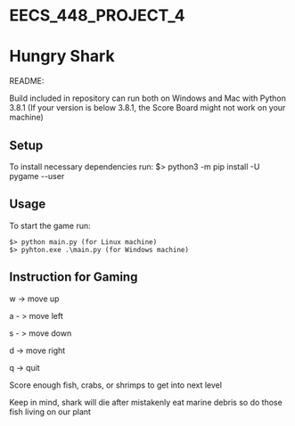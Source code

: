 # EECS_448_PROJECT_4
# Hungry Shark
README:

Build included in repository can run both on Windows and Mac with Python 3.8.1
(If your version is below 3.8.1, the Score Board might not work on your machine)

## Setup
To install necessary dependencies run:
$> python3 -m pip install -U pygame --user

## Usage
To start the game run:
```
$> python main.py (for Linux machine)
$> pyhton.exe .\main.py (for Windows machine)
```

## Instruction for Gaming
w -> move up

a - > move left

s - > move down

d -> move right

q -> quit

Score enough fish, crabs, or shrimps to get into next level

Keep in mind, shark will die after mistakenly eat marine debris so do those fish living on our plant
